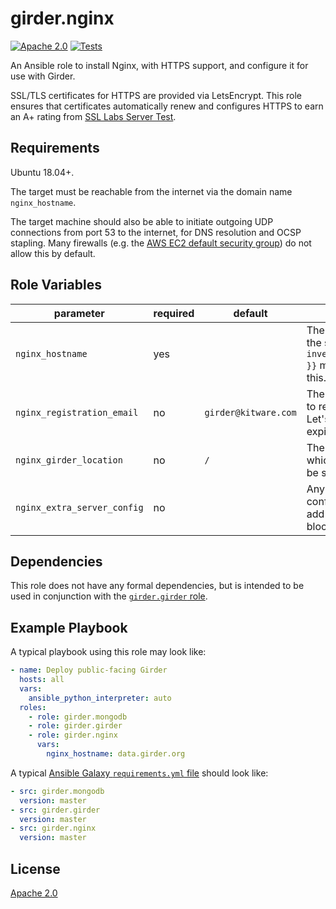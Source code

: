 # girder.nginx
[![Apache 2.0](https://img.shields.io/badge/license-Apache%202-blue.svg)](https://raw.githubusercontent.com/girder/ansible-role-girder-nginx/master/LICENSE)
[![Tests](https://circleci.com/gh/girder/ansible-role-girder-nginx.svg?style=svg)](https://circleci.com/gh/girder/ansible-role-girder-nginx)

An Ansible role to install Nginx, with HTTPS support, and configure it
for use with Girder.

SSL/TLS certificates for HTTPS are provided via LetsEncrypt. This role ensures that certificates automatically renew and configures HTTPS to earn an A+ rating from [SSL Labs Server Test](https://www.ssllabs.com/ssltest/index.html).

## Requirements

Ubuntu 18.04+.

The target must be reachable from the internet via the domain name
`nginx_hostname`.

The target machine should also be able to initiate outgoing UDP
connections  from port 53 to the internet, for DNS resolution and OCSP
stapling. Many firewalls (e.g. the
[AWS EC2 default security group](https://docs.aws.amazon.com/AWSEC2/latest/UserGuide/using-network-security.html#default-security-group))
do not allow this by default.

## Role Variables

| parameter                   | required | default              | comments                                                                |
| --------------------------- | -------- | -------------------- | ----------------------------------------------------------------------- |
| `nginx_hostname`            | yes      |                      | The hostname of the site. `{{ inventory_hostname }}` may provide this.  |
| `nginx_registration_email`  | no       | `girder@kitware.com` | The email address to register with Let's Encrypt for expiration alerts. |
| `nginx_girder_location`     | no       | `/`                  | The path from which Girder will be served.                              |
| `nginx_extra_server_config` | no       |                      | Any extra Nginx configuration to add to the `server` block for Girder.  |

## Dependencies

This role does not have any formal dependencies, but is intended to be
used in conjunction with the
[`girder.girder` role](https://galaxy.ansible.com/girder/girder).


## Example Playbook

A typical playbook using this role may look like:

```yaml
- name: Deploy public-facing Girder
  hosts: all
  vars:
    ansible_python_interpreter: auto
  roles:
    - role: girder.mongodb
    - role: girder.girder
    - role: girder.nginx
      vars:
        nginx_hostname: data.girder.org
```

A typical
[Ansible Galaxy `requirements.yml` file](https://galaxy.ansible.com/docs/using/installing.html#installing-multiple-roles-from-a-file)
should look like:

```yaml
- src: girder.mongodb
  version: master
- src: girder.girder
  version: master
- src: girder.nginx
  version: master
```

## License

[Apache 2.0](https://www.apache.org/licenses/LICENSE-2.0.html)
